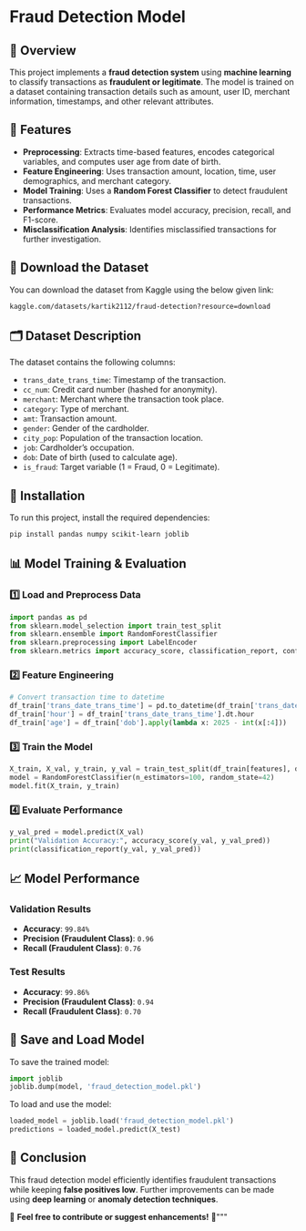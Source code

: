 # Fraud Detection Model

## 📌 Overview
This project implements a **fraud detection system** using **machine learning** to classify transactions as **fraudulent or legitimate**. The model is trained on a dataset containing transaction details such as amount, user ID, merchant information, timestamps, and other relevant attributes.

## 🚀 Features
- **Preprocessing**: Extracts time-based features, encodes categorical variables, and computes user age from date of birth.
- **Feature Engineering**: Uses transaction amount, location, time, user demographics, and merchant category.
- **Model Training**: Uses a **Random Forest Classifier** to detect fraudulent transactions.
- **Performance Metrics**: Evaluates model accuracy, precision, recall, and F1-score.
- **Misclassification Analysis**: Identifies misclassified transactions for further investigation.

## 💾 Download the Dataset
You can download the dataset from Kaggle using the below given link:
```bash
kaggle.com/datasets/kartik2112/fraud-detection?resource=download
```

## 🗂 Dataset Description
The dataset contains the following columns:
- `trans_date_trans_time`: Timestamp of the transaction.
- `cc_num`: Credit card number (hashed for anonymity).
- `merchant`: Merchant where the transaction took place.
- `category`: Type of merchant.
- `amt`: Transaction amount.
- `gender`: Gender of the cardholder.
- `city_pop`: Population of the transaction location.
- `job`: Cardholder’s occupation.
- `dob`: Date of birth (used to calculate age).
- `is_fraud`: Target variable (1 = Fraud, 0 = Legitimate).

## 🔧 Installation
To run this project, install the required dependencies:
```bash
pip install pandas numpy scikit-learn joblib
```

## 📊 Model Training & Evaluation
### **1️⃣ Load and Preprocess Data**
```python
import pandas as pd
from sklearn.model_selection import train_test_split
from sklearn.ensemble import RandomForestClassifier
from sklearn.preprocessing import LabelEncoder
from sklearn.metrics import accuracy_score, classification_report, confusion_matrix
```

### **2️⃣ Feature Engineering**
```python
# Convert transaction time to datetime
df_train['trans_date_trans_time'] = pd.to_datetime(df_train['trans_date_trans_time'])
df_train['hour'] = df_train['trans_date_trans_time'].dt.hour
df_train['age'] = df_train['dob'].apply(lambda x: 2025 - int(x[:4]))
```

### **3️⃣ Train the Model**
```python
X_train, X_val, y_train, y_val = train_test_split(df_train[features], df_train['is_fraud'], test_size=0.2, random_state=42)
model = RandomForestClassifier(n_estimators=100, random_state=42)
model.fit(X_train, y_train)
```

### **4️⃣ Evaluate Performance**
```python
y_val_pred = model.predict(X_val)
print("Validation Accuracy:", accuracy_score(y_val, y_val_pred))
print(classification_report(y_val, y_val_pred))
```

## 📈 Model Performance
### **Validation Results**
- **Accuracy**: `99.84%`
- **Precision (Fraudulent Class)**: `0.96`
- **Recall (Fraudulent Class)**: `0.76`

### **Test Results**
- **Accuracy**: `99.86%`
- **Precision (Fraudulent Class)**: `0.94`
- **Recall (Fraudulent Class)**: `0.70`

## 💾 Save and Load Model
To save the trained model:
```python
import joblib
joblib.dump(model, 'fraud_detection_model.pkl')
```
To load and use the model:
```python
loaded_model = joblib.load('fraud_detection_model.pkl')
predictions = loaded_model.predict(X_test)
```

## 📌 Conclusion
This fraud detection model efficiently identifies fraudulent transactions while keeping **false positives low**. Further improvements can be made using **deep learning** or **anomaly detection techniques**.

📢 **Feel free to contribute or suggest enhancements!** 🚀"""
